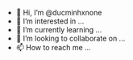 - 👋 Hi, I’m @ducminhxnone
- 👀 I’m interested in ...
- 🌱 I’m currently learning ...
- 💞️ I’m looking to collaborate on ...
- 📫 How to reach me ...

<!---
ducminhxnone/ducminhxnone is a ✨ special ✨ repository because its `README.md` (this file) appears on your GitHub profile.
You can click the Preview link to take a look at your changes.
--->
